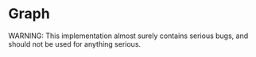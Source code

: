 # Graph

WARNING: This implementation almost surely contains serious bugs, and should not be used for anything serious.
